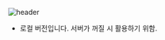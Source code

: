 ![header](https://capsule-render.vercel.app/api?type=waving&color=gradient&customColorList=18&height=300&section=header&text=Side-PRJ%20[Blog]&fontSize=70&animation=fadeIn&fontAlignY=38&desc=&descAlignY=51&descAlign=63.3)

- 로컬 버전입니다. 서버가 꺼질 시 활용하기 위함.
